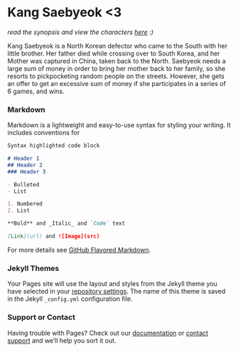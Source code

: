 # **Kang Saebyeok <3**

_read the synopsis and view the characters [here](https://en.wikipedia.org/wiki/Squid_Game) :)_

Kang Saebyeok is a North Korean defector who came to the South with her little brother. Her father died while crossing over to South Korea, and her Mother was captured in China, taken back to the North. Saebyeok needs a large sum of money in order to bring her mother back to her family, so she resorts to pickpocketing random people on the streets. However, she gets an offer to get an excessive sum of money if she participates in a series of 6 games, and wins.

### Markdown

Markdown is a lightweight and easy-to-use syntax for styling your writing. It includes conventions for

```markdown
Syntax highlighted code block

# Header 1
## Header 2
### Header 3

- Bulleted
- List

1. Numbered
2. List

**Bold** and _Italic_ and `Code` text

[Link](url) and ![Image](src)
```

For more details see [GitHub Flavored Markdown](https://guides.github.com/features/mastering-markdown/).

### Jekyll Themes

Your Pages site will use the layout and styles from the Jekyll theme you have selected in your [repository settings](https://github.com/christyyahn/saebyeok-is-cool/settings/pages). The name of this theme is saved in the Jekyll `_config.yml` configuration file.

### Support or Contact

Having trouble with Pages? Check out our [documentation](https://docs.github.com/categories/github-pages-basics/) or [contact support](https://support.github.com/contact) and we’ll help you sort it out.
